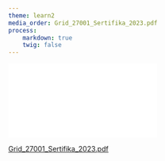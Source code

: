 ```yaml
---
theme: learn2
media_order: Grid_27001_Sertifika_2023.pdf
process:
    markdown: true
    twig: false
---
```


![Grid_27001_Sertifika_2023.pdf](Grid_27001_Sertifika_2023.pdf)


[Grid_27001_Sertifika_2023.pdf](Grid_27001_Sertifika_2023.pdf)

